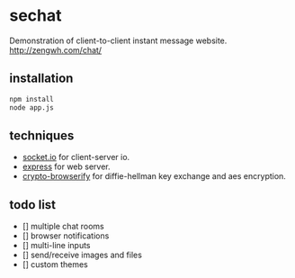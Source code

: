 # sechat

Demonstration of client-to-client instant message website. http://zengwh.com/chat/

## installation

```bash
npm install
node app.js
```

## techniques

+ [socket.io](https://socket.io/) for client-server io.
+ [express](https://expressjs.com/) for web server.
+ [crypto-browserify](https://github.com/crypto-browserify/crypto-browserify) for diffie-hellman key exchange and aes encryption.

## todo list

- [] multiple chat rooms
- [] browser notifications
- [] multi-line inputs
- [] send/receive images and files
- [] custom themes
